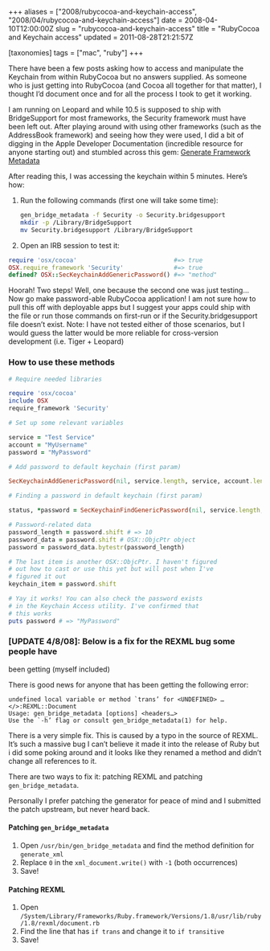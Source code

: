 +++
aliases = ["2008/rubycocoa-and-keychain-access", "2008/04/rubycocoa-and-keychain-access"]
date = 2008-04-10T12:00:00Z
slug = "rubycocoa-and-keychain-access"
title = "RubyCocoa and Keychain access"
updated = 2011-08-28T21:21:57Z

[taxonomies]
tags = ["mac", "ruby"]
+++

There have been a few posts asking how to access and manipulate the Keychain from within RubyCocoa but no answers
supplied. As someone who is just getting into RubyCocoa (and Cocoa all together for that matter), I thought I’d document
once and for all the process I took to get it working.

I am running on Leopard and while 10.5 is supposed to ship with BridgeSupport for most frameworks, the Security
framework must have been left out. After playing around with using other frameworks (such as the AddressBook framework)
and seeing how they were used, I did a bit of digging in the Apple Developer Documentation (incredible resource for
anyone starting out) and stumbled across this gem: [Generate Framework
Metadata](https://developer.apple.com/library/archive/documentation/Cocoa/Conceptual/RubyPythonCocoa/Articles/GenerateFrameworkMetadata.html#//apple_ref/doc/uid/TP40005426-SW9)

After reading this, I was accessing the keychain within 5 minutes.  Here’s how:

1.  Run the following commands (first one will take some time):

    ``` bash
    gen_bridge_metadata -f Security -o Security.bridgesupport
    mkdir -p /Library/BridgeSupport
    mv Security.bridgesupport /Library/BridgeSupport
    ```
2. Open an IRB session to test it:

``` ruby
require 'osx/cocoa'                           #=> true
OSX.require_framework 'Security'              #=> true
defined? OSX::SecKeychainAddGenericPassword() #=> "method"
```
Hoorah! Two steps! Well, one because the second one was just testing… Now go make password-able RubyCocoa application! I
am not sure how to pull this off with deployable apps but I suggest your apps could ship with the file or run those
commands on first-run or if the Security.bridgesupport file doesn’t exist. Note: I have not tested either of those
scenarios, but I would guess the latter would be more reliable for cross-version development (i.e. Tiger + Leopard)

### How to use these methods

``` ruby
# Require needed libraries

require 'osx/cocoa'
include OSX
require_framework 'Security'

# Set up some relevant variables

service = "Test Service"
account = "MyUsername"
password = "MyPassword"

# Add password to default keychain (first param)

SecKeychainAddGenericPassword(nil, service.length, service, account.length, account, password.length, password, nil)

# Finding a password in default keychain (first param)

status, *password = SecKeychainFindGenericPassword(nil, service.length, service, account.length, account)

# Password-related data
password_length = password.shift # => 10
password_data = password.shift # OSX::ObjcPtr object
password = password_data.bytestr(password_length)

# The last item is another OSX::ObjcPtr. I haven't figured
# out how to cast or use this yet but will post when I've
# figured it out
keychain_item = password.shift

# Yay it works! You can also check the password exists
# in the Keychain Access utility. I've confirmed that
# this works
puts password # => "MyPassword"
```

### [UPDATE 4/8/08]: Below is a fix for the REXML bug some people have
been getting (myself included)

There is good news for anyone that has been getting the following error:

``` text
undefined local variable or method `trans’ for <UNDEFINED> … </>:REXML::Document
Usage: gen_bridge_metadata [options] <headers…>
Use the `-h’ flag or consult gen_bridge_metadata(1) for help.
```

There is a very simple fix. This is caused by a typo in the source of REXML. It’s such a massive bug I can’t believe it
made it into the release of Ruby but i did some poking around and it looks like they renamed a method and didn’t change
all references to it.

There are two ways to fix it: patching REXML and patching `gen_bridge_metadata`.

Personally I prefer patching the generator for peace of mind and I submitted the patch upstream, but never heard back.

#### Patching `gen_bridge_metadata`

1.  Open `/usr/bin/gen_bridge_metadata` and find the method definition for
    `generate_xml`
2.  Replace `0` in the `xml_document.write()` with `-1` (both occurrences)
3.  Save!

#### Patching REXML

1.  Open
    `/System/Library/Frameworks/Ruby.framework/Versions/1.8/usr/lib/ruby/1.8/rexml/document.rb`
2.  Find the line that has `if trans` and change it to `if transitive`
3.  Save!
